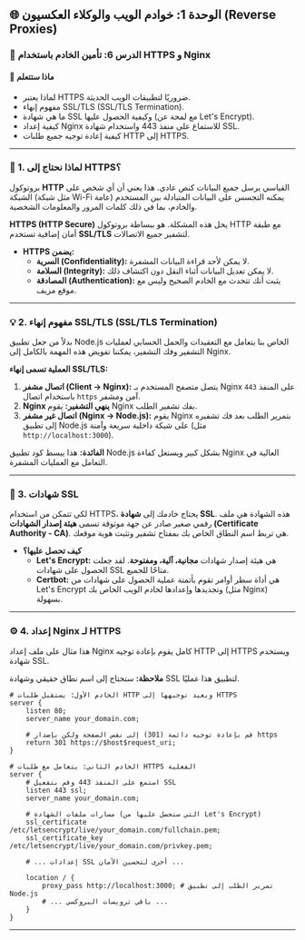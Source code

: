 ## 🌐 الوحدة 1: خوادم الويب والوكلاء العكسيون (Reverse Proxies)

### 📘 الدرس 6: تأمين الخادم باستخدام HTTPS و Nginx

#### 🧠 **ماذا ستتعلم**
* لماذا يعتبر HTTPS ضروريًا لتطبيقات الويب الحديثة.
* مفهوم إنهاء SSL/TLS (SSL/TLS Termination).
* ما هي شهادة SSL وكيفية الحصول عليها (مع لمحة عن Let's Encrypt).
* كيفية إعداد Nginx للاستماع على منفذ 443 واستخدام شهادة SSL.
* كيفية إعادة توجيه جميع طلبات HTTP إلى HTTPS.

---
### 🤔 1. لماذا نحتاج إلى HTTPS؟
بروتوكول **HTTP** القياسي يرسل جميع البيانات كنص عادي. هذا يعني أن أي شخص على الشبكة (مثل شبكة Wi-Fi عامة) يمكنه التجسس على البيانات المتبادلة بين المستخدم والخادم، بما في ذلك كلمات المرور والمعلومات الشخصية.

**HTTPS (HTTP Secure)** يحل هذه المشكلة. هو ببساطة بروتوكول HTTP مع طبقة أمان إضافية تستخدم **SSL/TLS** لتشفير جميع الاتصالات.

* **HTTPS يضمن:**
    * **السرية (Confidentiality):** لا يمكن لأحد قراءة البيانات المشفرة.
    * **السلامة (Integrity):** لا يمكن تعديل البيانات أثناء النقل دون اكتشاف ذلك.
    * **المصادقة (Authentication):** يثبت أنك تتحدث مع الخادم الصحيح وليس مع موقع مزيف.

---
### 💡 2. مفهوم إنهاء SSL/TLS (SSL/TLS Termination)
بدلاً من جعل تطبيق Node.js الخاص بنا يتعامل مع التعقيدات والحمل الحسابي لعمليات التشفير وفك التشفير، يمكننا تفويض هذه المهمة بالكامل إلى Nginx.

**العملية تسمى إنهاء SSL/TLS:**
1.  **اتصال مشفر (Client -> Nginx):** يتصل متصفح المستخدم بـ Nginx على المنفذ `443` باستخدام اتصال `https` آمن ومشفر.
2.  **Nginx ينهي التشفير:** يقوم Nginx بفك تشفير الطلب.
3.  **اتصال غير مشفر (Nginx -> Node.js):** يقوم Nginx بتمرير الطلب بعد فك تشفيره إلى تطبيق Node.js على شبكة داخلية سريعة وآمنة (مثل `http://localhost:3000`).

**الفائدة:** هذا يبسط كود تطبيق Node.js بشكل كبير ويستغل كفاءة Nginx العالية في التعامل مع العمليات المشفرة.

---
### 📜 3. شهادات SSL
لكي تتمكن من استخدام HTTPS، يحتاج خادمك إلى **شهادة SSL**. هذه الشهادة هي ملف رقمي صغير صادر عن جهة موثوقة تسمى **هيئة إصدار الشهادات (Certificate Authority - CA)**. هي تربط اسم النطاق الخاص بك بمفتاح تشفير وتثبت هوية موقعك.

* **كيف تحصل عليها؟**
    * **Let's Encrypt:** هي هيئة إصدار شهادات **مجانية، آلية، ومفتوحة**. لقد جعلت الحصول على شهادات SSL متاحًا للجميع.
    * **Certbot:** هي أداة سطر أوامر تقوم بأتمتة عملية الحصول على شهادات من Let's Encrypt وتجديدها وإعدادها لخادم الويب الخاص بك (مثل Nginx) بسهولة.

---
### ⚙️ 4. إعداد Nginx لـ HTTPS
هذا مثال على ملف إعداد Nginx كامل يقوم بإعادة توجيه HTTP إلى HTTPS ويستخدم شهادة SSL.

**ملاحظة:** ستحتاج إلى اسم نطاق حقيقي وشهادة SSL لتطبيق هذا عمليًا.

```nginx
# الخادم الأول: يستقبل طلبات HTTP ويعيد توجيهها إلى HTTPS
server {
    listen 80;
    server_name your_domain.com;

    # قم بإعادة توجيه دائمة (301) إلى نفس الصفحة ولكن بإصدار https
    return 301 https://$host$request_uri;
}

# الخادم الثاني: يتعامل مع طلبات HTTPS الفعلية
server {
    # استمع على المنفذ 443 وقم بتفعيل SSL
    listen 443 ssl;
    server_name your_domain.com;

    # مسارات ملفات الشهادة (التي ستحصل عليها من Let's Encrypt)
    ssl_certificate /etc/letsencrypt/live/your_domain.com/fullchain.pem;
    ssl_certificate_key /etc/letsencrypt/live/your_domain.com/privkey.pem;

    # ... إعدادات SSL أخرى لتحسين الأمان ...

    location / {
        proxy_pass http://localhost:3000; # تمرير الطلب إلى تطبيق Node.js
        # ... باقي ترويسات البروكسي ...
    }
}
```
---

